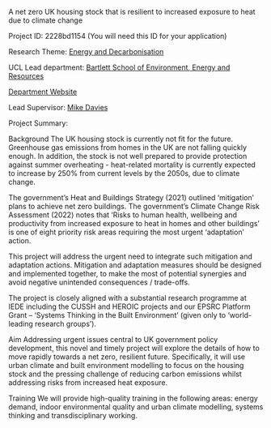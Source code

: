 A net zero UK housing stock that is resilient to increased exposure to heat due to climate change

Project ID: 2228bd1154
(You will need this ID for your application)

Research Theme: [Energy and Decarbonisation](../themes/energy-and-decarbonisation.md)

UCL Lead department: [Bartlett School of Environment, Energy and Resources](../departments/bartlett-school-of-environment-energy-and-resources.md)

[Department Website](https://www.ucl.ac.uk/bartlett/bartlett-school-environment-energy-and-resources)

Lead Supervisor: [Mike Davies](https://iris.ucl.ac.uk/iris/browse/profile?upi=MDAVI86)

Project Summary:

Background
 The UK housing stock is currently not fit for the future. Greenhouse gas emissions from homes in the UK are not falling quickly enough. In addition, the stock is not well prepared to provide protection against summer overheating - heat-related mortality is currently expected to increase by 250% from current levels by the 2050s, due to climate change. 
 
 The government’s Heat and Buildings Strategy (2021) outlined ‘mitigation’ plans to achieve net zero buildings. The government’s Climate Change Risk Assessment (2022) notes that ‘Risks to human health, wellbeing and productivity from increased exposure to heat in homes and other buildings’ is one of eight priority risk areas requiring the most urgent ‘adaptation’ action. 
 
 This project will address the urgent need to integrate such mitigation and adaptation actions. Mitigation and adaptation measures should be designed and implemented together, to make the most of potential synergies and avoid negative unintended consequences / trade-offs. 
 
 The project is closely aligned with a substantial research programme at IEDE including the CUSSH and HEROIC projects and our EPSRC Platform Grant – ‘Systems Thinking in the Built Environment’ (given only to ‘world-leading research groups’).
 
 Aim
 Addressing urgent issues central to UK government policy development, this novel and timely project will explore the details of how to move rapidly towards a net zero, resilient future. Specifically, it will use urban climate and built environment modelling to focus on the housing stock and the pressing challenge of reducing carbon emissions whilst addressing risks from increased heat exposure.
 
 Training
 We will provide high-quality training in the following areas: energy demand, indoor environmental quality and urban climate modelling, systems thinking and transdisciplinary working.